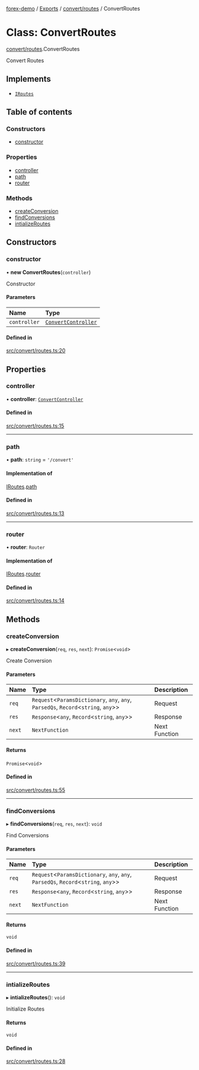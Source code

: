 [forex-demo](../README.md) / [Exports](../modules.md) / [convert/routes](../modules/convert_routes.md) / ConvertRoutes

# Class: ConvertRoutes

[convert/routes](../modules/convert_routes.md).ConvertRoutes

Convert Routes

## Implements

- [`IRoutes`](../interfaces/lib_helpers_express.IRoutes.md)

## Table of contents

### Constructors

- [constructor](convert_routes.ConvertRoutes.md#constructor)

### Properties

- [controller](convert_routes.ConvertRoutes.md#controller)
- [path](convert_routes.ConvertRoutes.md#path)
- [router](convert_routes.ConvertRoutes.md#router)

### Methods

- [createConversion](convert_routes.ConvertRoutes.md#createconversion)
- [findConversions](convert_routes.ConvertRoutes.md#findconversions)
- [intializeRoutes](convert_routes.ConvertRoutes.md#intializeroutes)

## Constructors

### constructor

• **new ConvertRoutes**(`controller`)

Constructor

#### Parameters

| Name         | Type                                                           |
| :----------- | :------------------------------------------------------------- |
| `controller` | [`ConvertController`](convert_controller.ConvertController.md) |

#### Defined in

[src/convert/routes.ts:20](https://github.com/suphero/forex-demo/blob/2d16766/src/convert/routes.ts#L20)

## Properties

### controller

• **controller**: [`ConvertController`](convert_controller.ConvertController.md)

#### Defined in

[src/convert/routes.ts:15](https://github.com/suphero/forex-demo/blob/2d16766/src/convert/routes.ts#L15)

---

### path

• **path**: `string` = `'/convert'`

#### Implementation of

[IRoutes](../interfaces/lib_helpers_express.IRoutes.md).[path](../interfaces/lib_helpers_express.IRoutes.md#path)

#### Defined in

[src/convert/routes.ts:13](https://github.com/suphero/forex-demo/blob/2d16766/src/convert/routes.ts#L13)

---

### router

• **router**: `Router`

#### Implementation of

[IRoutes](../interfaces/lib_helpers_express.IRoutes.md).[router](../interfaces/lib_helpers_express.IRoutes.md#router)

#### Defined in

[src/convert/routes.ts:14](https://github.com/suphero/forex-demo/blob/2d16766/src/convert/routes.ts#L14)

## Methods

### createConversion

▸ **createConversion**(`req`, `res`, `next`): `Promise`<`void`\>

Create Conversion

#### Parameters

| Name   | Type                                                                                 | Description   |
| :----- | :----------------------------------------------------------------------------------- | :------------ |
| `req`  | `Request`<`ParamsDictionary`, `any`, `any`, `ParsedQs`, `Record`<`string`, `any`\>\> | Request       |
| `res`  | `Response`<`any`, `Record`<`string`, `any`\>\>                                       | Response      |
| `next` | `NextFunction`                                                                       | Next Function |

#### Returns

`Promise`<`void`\>

#### Defined in

[src/convert/routes.ts:55](https://github.com/suphero/forex-demo/blob/2d16766/src/convert/routes.ts#L55)

---

### findConversions

▸ **findConversions**(`req`, `res`, `next`): `void`

Find Conversions

#### Parameters

| Name   | Type                                                                                 | Description   |
| :----- | :----------------------------------------------------------------------------------- | :------------ |
| `req`  | `Request`<`ParamsDictionary`, `any`, `any`, `ParsedQs`, `Record`<`string`, `any`\>\> | Request       |
| `res`  | `Response`<`any`, `Record`<`string`, `any`\>\>                                       | Response      |
| `next` | `NextFunction`                                                                       | Next Function |

#### Returns

`void`

#### Defined in

[src/convert/routes.ts:39](https://github.com/suphero/forex-demo/blob/2d16766/src/convert/routes.ts#L39)

---

### intializeRoutes

▸ **intializeRoutes**(): `void`

Initialize Routes

#### Returns

`void`

#### Defined in

[src/convert/routes.ts:28](https://github.com/suphero/forex-demo/blob/2d16766/src/convert/routes.ts#L28)
